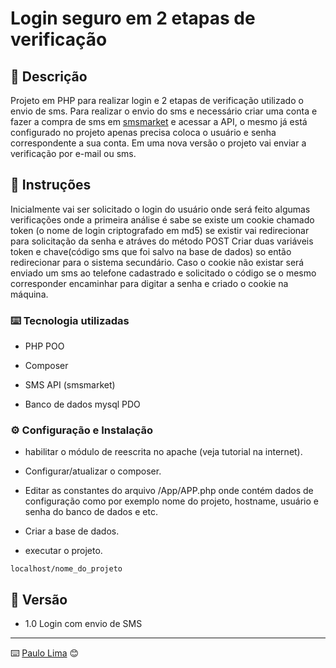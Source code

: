 # Login seguro em 2 etapas de verificação

## 🚀 Descrição
Projeto em PHP para realizar login e 2 etapas de verificação utilizado o envio de sms. Para realizar o envio do sms e necessário criar uma conta e fazer a compra de sms em [smsmarket](https://www.smsmarket.com.br/pt/) e acessar a API, o mesmo já está configurado no projeto apenas precisa coloca o usuário e senha correspondente a sua conta. Em uma nova versão o projeto vai enviar a verificação por e-mail ou sms.

## 🔧 Instruções
Inicialmente vai ser solicitado o login do usuário onde será feito algumas verificações onde a primeira análise é sabe se existe um cookie chamado token (o nome de login criptografado em md5) se existir vai redirecionar para solicitação da senha e atráves do método POST Criar duas variáveis token e chave(código sms que foi salvo na base de dados) so então redirecionar para o sistema secundário. Caso o cookie não existar será enviado um sms ao telefone cadastrado e solicitado o código se o mesmo corresponder encaminhar para digitar a senha e criado o cookie na máquina.

### ⌨️ Tecnologia utilizadas
 - PHP POO
 
 - Composer
 
 - SMS API (smsmarket)
 
 - Banco de dados mysql PDO
 
### ⚙️ Configuração e Instalação
 - habilitar o módulo de reescrita no apache (veja tutorial na internet).
 
 - Configurar/atualizar o composer.
 
 - Editar as constantes do  arquivo /App/APP.php onde contém dados de configuração como 	 	 por exemplo nome do projeto, hostname, usuário e senha do banco de dados e etc.
 
 - Criar a base de dados.
 
 - executar o projeto.
 
```
localhost/nome_do_projeto
```


## 📌 Versão

- 1.0 Login com envio de SMS

---
⌨️ [Paulo Lima](https://github.com/paulolima2008) 😊